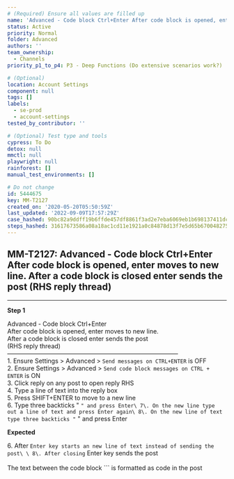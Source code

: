 ```yaml
---
# (Required) Ensure all values are filled up
name: 'Advanced - Code block Ctrl+Enter After code block is opened, enter moves to new line.  After a code block is closed enter sends the post (RHS reply thread)'
status: Active
priority: Normal
folder: Advanced
authors: ''
team_ownership:
  - Channels
priority_p1_to_p4: P3 - Deep Functions (Do extensive scenarios work?)

# (Optional)
location: Account Settings
component: null
tags: []
labels:
  - se-prod
  - account-settings
tested_by_contributor: ''

# (Optional) Test type and tools
cypress: To Do
detox: null
mmctl: null
playwright: null
rainforest: []
manual_test_environments: []

# Do not change
id: 5444675
key: MM-T2127
created_on: '2020-05-20T05:50:59Z'
last_updated: '2022-09-09T17:57:29Z'
case_hashed: 90bc82a9ddff19b6ffde457df8861f3ad2e7eba6069eb1b698137411dc2a9279b82977365c215246d5a7993c426bcef2
steps_hashed: 31617673586a08a18ac1cd11e1921a0c84878d13f7e5d65b67004827590dc9a4ef1837afa382422ba0d7bb3a989eeacd
---
```


<!-- (Auto-generated) Based on frontmatter's "key" and "name" -->

## MM-T2127: Advanced - Code block Ctrl+Enter After code block is opened, enter moves to new line. After a code block is closed enter sends the post (RHS reply thread)

---

**Step 1**

Advanced - Code block Ctrl+Enter\
After code block is opened, enter moves to new line.\
After a code block is closed enter sends the post\
(RHS reply thread)\
————————————————————————————\
1\. Ensure Settings > Advanced > `Send messages on CTRL+ENTER` is OFF\
2\. Ensure Settings > Advanced > `Send code block messages on CTRL + ENTER` is ON\
3\. Click reply on any post to open reply RHS\
4\. Type a line of text into the reply box\
5\. Press SHIFT+ENTER to move to a new line\
6\. Type three backticks " `" and press Enter\ 7\. On the new line type out a line of text and press Enter again\ 8\. On the new line of text type three backticks "` " and press Enter

**Expected**

6\. After `Enter key starts an new line of text instead of sending the post\ \ 8\. After closing` Enter key sends the post\
\
The text between the code block \`\`\` is formatted as code in the post
